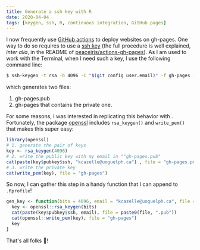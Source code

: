 ```yaml
---
title: Generate a ssh key with R
date: 2020-04-04
tags: [keygen, ssh, R, continuous integration, GitHub pages]
---
```


I now frequently use [GitHub actions](https://github.com/features/actions) to
deploy websites on gh-pages. One way to do so requires to use a [ssh
key](https://help.github.com/en/github/authenticating-to-github/generating-a-new-ssh-key-and-adding-it-to-the-ssh-agent#generating-a-new-ssh-key)
(the full procedure is well explained, *inter alia*, in the README of
[peaceiris/actions-gh-pages](https://github.com/peaceiris/actions-gh-pages)). As
I am used to work with the Terminal, when I need such a key, I use the following
command line:


```sh
$ ssh-keygen -t rsa -b 4096 -C "$(git config user.email)" -f gh-pages -N ""
```

which generates two files:

1. gh-pages.pub
2. gh-pages that contains the private one.


For some reasons, I was interested in replicating this behavior with <i class="fab
fa-r-project"></i>. Fortunately, the package
[openssl](https://CRAN.R-project.org/package=openssl) includes `rsa_keygen()`
and `write_pem()` that makes this super easy:

```R
library(openssl)
# 1. generate the pair of keys
key <- rsa_keygen(4096)
# 2. write the public key with my email in ""gh-pages.pub"
cat(paste(key$pubkey$ssh, "kcazelle@uoguelph.ca") , file = "gh-pages.pub")
# 3. write the private key
cat(write_pem(key), file = "gh-pages")
```

So now, I can gather this step in a handy function that I can append to  `.Rprofile`!

```R
gen_key <- function(bits = 4096, email = "kcazelle@uoguelph.ca", file = "gh-pages") {
  key <- openssl::rsa_keygen(bits)
  cat(paste(key$pubkey$ssh, email), file = paste0(file, ".pub"))
  cat(openssl::write_pem(key), file = "gh-pages")
  key
}
```


That's all folks :tada:!
